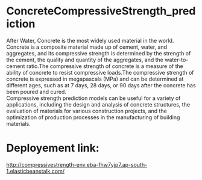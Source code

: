 # ConcreteCompressiveStrength_prediction

After Water, Concrete is the most widely used material in the world. Concrete is a composite material made up of cement, water, and aggregates, and its compressive strength is determined by the strength of the cement, the quality and quantity of the aggregates, and the water-to-cement ratio.The compressive strength of concrete is a measure of the ability of concrete to resist compressive loads.The compressive strength of concrete is expressed in megapascals (MPa) and can be determined at different ages, such as at 7 days, 28 days, or 90 days after the concrete has been poured and cured.\
Compressive strength prediction models can be useful for a variety of applications, including the design and analysis of concrete structures, the evaluation of materials for various construction projects, and the optimization of production processes in the manufacturing of building materials.

# Deployement link:
http://compressivestrength-env.eba-fhw7yjp7.ap-south-1.elasticbeanstalk.com/

